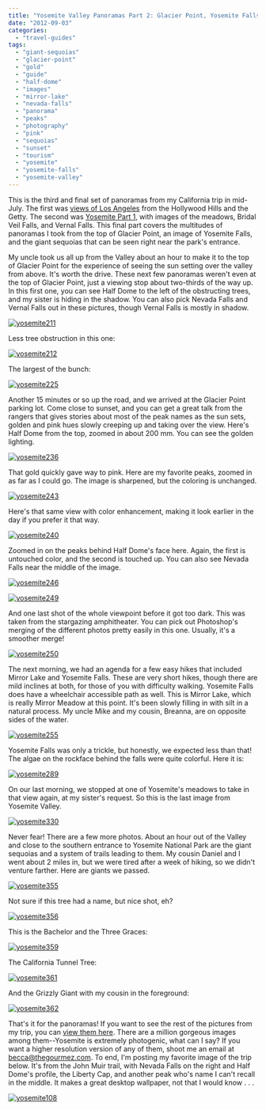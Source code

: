 ```yaml
---
title: "Yosemite Valley Panoramas Part 2: Glacier Point, Yosemite Falls, and Giant Sequoias"
date: "2012-09-03"
categories:
  - "travel-guides"
tags:
  - "giant-sequoias"
  - "glacier-point"
  - "gold"
  - "guide"
  - "half-dome"
  - "images"
  - "mirror-lake"
  - "nevada-falls"
  - "panorama"
  - "peaks"
  - "photography"
  - "pink"
  - "sequoias"
  - "sunset"
  - "tourism"
  - "yosemite"
  - "yosemite-falls"
  - "yosemite-valley"
---
```


This is the third and final set of panoramas from my California trip in mid-July. The first was [views of Los Angeles](https://thegourmez.com/blog/2012/08/panoramas-of-los-angeles-in-july-2012/ "Los Angeles Panoramas") from the Hollywood Hills and the Getty. The second was [Yosemite Part 1,](https://www.thegourmez.com/blog/2012/08/yosemite-panoramas-part-1-meadows-bridal-veil-falls-and-vernal-falls "Yosemite Panoramas Part 1") with images of the meadows, Bridal Veil Falls, and Vernal Falls. This final part covers the multitudes of panoramas I took from the top of Glacier Point, an image of Yosemite Falls, and the giant sequoias that can be seen right near the park's entrance. 

My uncle took us all up from the Valley about an hour to make it to the top of Glacier Point for the experience of seeing the sun setting over the valley from above. It's worth the drive. These next few panoramas weren't even at the top of Glacier Point, just a viewing stop about two-thirds of the way up. In this first one, you can see Half Dome to the left of the obstructing trees, and my sister is hiding in the shadow. You can also pick Nevada Falls and Vernal Falls out in these pictures, though Vernal Falls is mostly in shadow.

[![](http://s3.amazonaws.com/thegourmez-wpmedia/2012/08/yosemite211-1024x164.jpg "yosemite211")](http://s3.amazonaws.com/thegourmez-wpmedia/2012/08/yosemite211.jpg)

Less tree obstruction in this one:

[![](http://s3.amazonaws.com/thegourmez-wpmedia/2012/08/yosemite212-1024x241.jpg "yosemite212")](http://s3.amazonaws.com/thegourmez-wpmedia/2012/08/yosemite212.jpg)

The largest of the bunch:

[![](http://s3.amazonaws.com/thegourmez-wpmedia/2012/08/yosemite225-1024x67.jpg "yosemite225")](http://s3.amazonaws.com/thegourmez-wpmedia/2012/08/yosemite225.jpg)

Another 15 minutes or so up the road, and we arrived at the Glacier Point parking lot. Come close to sunset, and you can get a great talk from the rangers that gives stories about most of the peak names as the sun sets, golden and pink hues slowly creeping up and taking over the view. Here's Half Dome from the top, zoomed in about 200 mm. You can see the golden lighting.

[![](http://s3.amazonaws.com/thegourmez-wpmedia/2012/08/yosemite236-1024x460.jpg "yosemite236")](http://s3.amazonaws.com/thegourmez-wpmedia/2012/08/yosemite236.jpg)

That gold quickly gave way to pink. Here are my favorite peaks, zoomed in as far as I could go. The image is sharpened, but the coloring is unchanged.

[![](http://s3.amazonaws.com/thegourmez-wpmedia/2012/08/yosemite243-1024x162.jpg "yosemite243")](http://s3.amazonaws.com/thegourmez-wpmedia/2012/08/yosemite243.jpg)

Here's that same view with color enhancement, making it look earlier in the day if you prefer it that way.

[![](http://s3.amazonaws.com/thegourmez-wpmedia/2012/08/yosemite240-1024x162.jpg "yosemite240")](http://s3.amazonaws.com/thegourmez-wpmedia/2012/08/yosemite240.jpg)

Zoomed in on the peaks behind Half Dome's face here. Again, the first is untouched color, and the second is touched up. You can also see Nevada Falls near the middle of the image.

[![](http://s3.amazonaws.com/thegourmez-wpmedia/2012/08/yosemite246-1024x240.jpg "yosemite246")](http://s3.amazonaws.com/thegourmez-wpmedia/2012/08/yosemite246.jpg)

[![](http://s3.amazonaws.com/thegourmez-wpmedia/2012/08/yosemite249-1024x240.jpg "yosemite249")](http://s3.amazonaws.com/thegourmez-wpmedia/2012/08/yosemite249.jpg)

And one last shot of the whole viewpoint before it got too dark. This was taken from the stargazing amphitheater. You can pick out Photoshop's merging of the different photos pretty easily in this one. Usually, it's a smoother merge!

[![](http://s3.amazonaws.com/thegourmez-wpmedia/2012/08/yosemite250-1024x124.jpg "yosemite250")](http://s3.amazonaws.com/thegourmez-wpmedia/2012/08/yosemite250.jpg)

The next morning, we had an agenda for a few easy hikes that included Mirror Lake and Yosemite Falls. These are very short hikes, though there are mild inclines at both, for those of you with difficulty walking. Yosemite Falls does have a wheelchair accessible path as well. This is Mirror Lake, which is really Mirror Meadow at this point. It's been slowly filling in with silt in a natural process. My uncle Mike and my cousin, Breanna, are on opposite sides of the water.

[![](http://s3.amazonaws.com/thegourmez-wpmedia/2012/08/yosemite255-1024x380.jpg "yosemite255")](http://s3.amazonaws.com/thegourmez-wpmedia/2012/08/yosemite255.jpg)

Yosemite Falls was only a trickle, but honestly, we expected less than that! The algae on the rockface behind the falls were quite colorful. Here it is:

[![](http://s3.amazonaws.com/thegourmez-wpmedia/2012/08/yosemite289-338x1024.jpg "yosemite289")](http://s3.amazonaws.com/thegourmez-wpmedia/2012/08/yosemite289.jpg)

On our last morning, we stopped at one of Yosemite's meadows to take in that view again, at my sister's request. So this is the last image from Yosemite Valley.

[![](http://s3.amazonaws.com/thegourmez-wpmedia/2012/08/yosemite330-1024x139.jpg "yosemite330")](http://s3.amazonaws.com/thegourmez-wpmedia/2012/08/yosemite330.jpg)

Never fear! There are a few more photos. About an hour out of the Valley and close to the southern entrance to Yosemite National Park are the giant sequoias and a system of trails leading to them. My cousin Daniel and I went about 2 miles in, but we were tired after a week of hiking, so we didn't venture farther. Here are giants we passed.

[![](http://s3.amazonaws.com/thegourmez-wpmedia/2012/08/yosemite355-379x1024.jpg "yosemite355")](http://s3.amazonaws.com/thegourmez-wpmedia/2012/08/yosemite355.jpg)

Not sure if this tree had a name, but nice shot, eh?

[![](http://s3.amazonaws.com/thegourmez-wpmedia/2012/08/yosemite356-491x1024.jpg "yosemite356")](http://s3.amazonaws.com/thegourmez-wpmedia/2012/08/yosemite356.jpg)

This is the Bachelor and the Three Graces:

[![](http://s3.amazonaws.com/thegourmez-wpmedia/2012/08/yosemite359-420x1024.jpg "yosemite359")](http://s3.amazonaws.com/thegourmez-wpmedia/2012/08/yosemite359.jpg)

The California Tunnel Tree:

[![](http://s3.amazonaws.com/thegourmez-wpmedia/2012/08/yosemite361-485x1024.jpg "yosemite361")](http://s3.amazonaws.com/thegourmez-wpmedia/2012/08/yosemite361.jpg)

And the Grizzly Giant with my cousin in the foreground:

[![](http://s3.amazonaws.com/thegourmez-wpmedia/2012/08/yosemite362-369x1024.jpg "yosemite362")](http://s3.amazonaws.com/thegourmez-wpmedia/2012/08/yosemite362.jpg)

That's it for the panoramas! If you want to see the rest of the pictures from my trip, you can [view them here](https://www.facebook.com/media/set/?set=a.10150976992554607.420988.567409606&type=3 "Yosemite Pictures"). There are a million gorgeous images among them--Yosemite is extremely photogenic, what can I say? If you want a higher resolution version of any of them, shoot me an email at becca@thegourmez.com. To end, I'm posting my favorite image of the trip below. It's from the John Muir trail, with Nevada Falls on the right and Half Dome's profile, the Liberty Cap, and another peak who's name I can't recall in the middle. It makes a great desktop wallpaper, not that I would know . . .

[![](http://s3.amazonaws.com/thegourmez-wpmedia/2012/08/yosemite108-1024x682.jpg "yosemite108")](http://s3.amazonaws.com/thegourmez-wpmedia/2012/08/yosemite108.jpg)
